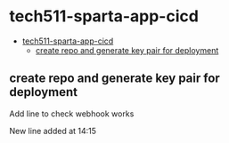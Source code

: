 # tech511-sparta-app-cicd

- [tech511-sparta-app-cicd](#tech511-sparta-app-cicd)
  - [create repo and generate key pair for deployment](#create-repo-and-generate-key-pair-for-deployment)

## create repo and generate key pair for deployment

Add line to check webhook works

New line added at 14:15
